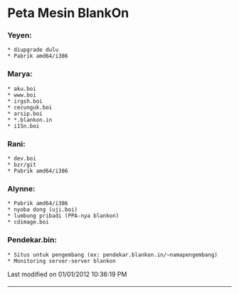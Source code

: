 # Peta Mesin BlankOn
### Yeyen:
    * diupgrade dulu
    * Pabrik amd64/i386
### Marya:
    * aku.boi
    * www.boi
    * irgsh.boi
    * cecunguk.boi
    * arsip.boi
    * *.blankon.in
    * i15n.boi
### Rani:
    * dev.boi
    * bzr/git
    * Pabrik amd64/i386
### Alynne:
    * Pabrik amd64/i386
    * nyoba dong (uji.boi)
    * lumbung pribadi (PPA-nya blankon)
    * cdimage.boi
### Pendekar.bin:
    * Situs untuk pengembang (ex: pendekar.blankon.in/~namapengembang)
    * Monitoring server-server blankon
Last modified on 01/01/2012 10:36:19 PM
#### 
    
 
 
 
 
 
---
 
